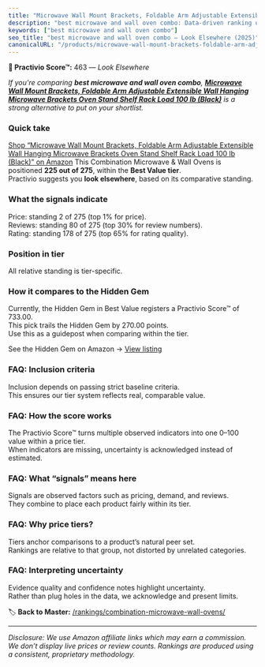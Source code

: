 ```yaml
---
title: "Microwave Wall Mount Brackets, Foldable Arm Adjustable Extensible Wall Hanging Microwave Brackets Oven Stand Shelf Rack Load 100 lb (Black)"
description: "best microwave and wall oven combo: Data-driven ranking using the Practivio Score™. Positioned by quality, value, demand, findability, momentum."
keywords: ["best microwave and wall oven combo"]
seo_title: "best microwave and wall oven combo — Look Elsewhere (2025)"
canonicalURL: "/products/microwave-wall-mount-brackets-foldable-arm-adjustable-extensible-wall-hanging-microwave-brackets-oven-stand-shelf-rack-load-100-lb-black-B08X6PGXLJ/"
---
```


**🚫 Practivio Score™:** 463 — _Look Elsewhere_


*If you're comparing **best microwave and wall oven combo**, **[Microwave Wall Mount Brackets, Foldable Arm Adjustable Extensible Wall Hanging Microwave Brackets Oven Stand Shelf Rack Load 100 lb (Black)](https://www.amazon.com/dp/B08X6PGXLJ?tag=practivio-20)** is a strong alternative to put on your shortlist.*
### Quick take
[Shop “Microwave Wall Mount Brackets, Foldable Arm Adjustable Extensible Wall Hanging Microwave Brackets Oven Stand Shelf Rack Load 100 lb (Black)” on Amazon](https://www.amazon.com/dp/B08X6PGXLJ?tag=practivio-20)
This Combination Microwave & Wall Ovens is positioned **225 out of 275**, within the **Best Value tier**.  
Practivio suggests you **look elsewhere**, based on its comparative standing.

### What the signals indicate
Price: standing 2 of 275 (top 1% for price).  
Reviews: standing 80 of 275 (top 30% for review numbers).  
Rating: standing 178 of 275 (top 65% for rating quality).  

### Position in tier
All relative standing is tier-specific.

### How it compares to the Hidden Gem
Currently, the Hidden Gem in Best Value registers a Practivio Score™ of 733.00.  
This pick trails the Hidden Gem by 270.00 points.  
Use this as a guidepost when comparing within the tier.  

See the Hidden Gem on Amazon → [View listing](https://www.amazon.com/dp/B0DY11H2PJ?tag=practivio-20)

### FAQ: Inclusion criteria
Inclusion depends on passing strict baseline criteria.  
This ensures our tier system reflects real, comparable value.

### FAQ: How the score works
The Practivio Score™ turns multiple observed indicators into one 0–100 value within a price tier.  
When indicators are missing, uncertainty is acknowledged instead of estimated.

### FAQ: What “signals” means here
Signals are observed factors such as pricing, demand, and reviews.  
They combine to place each product fairly within its tier.

### FAQ: Why price tiers?
Tiers anchor comparisons to a product’s natural peer set.  
Rankings are relative to that group, not distorted by unrelated categories.

### FAQ: Interpreting uncertainty
Evidence quality and confidence notes highlight uncertainty.  
Rather than plug holes in the data, we acknowledge and present limits.


🏷️ **Back to Master:** [/rankings/combination-microwave-wall-ovens/](/rankings/combination-microwave-wall-ovens/)

---
_Disclosure: We use Amazon affiliate links which may earn a commission. We don’t display live prices or review counts. Rankings are produced using a consistent, proprietary methodology._
